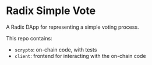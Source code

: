 # Radix Simple Vote 

A Radix DApp for representing a simple voting process.

This repo contains:

- `scrypto`: on-chain code, with tests
- `client`: frontend for interacting with the on-chain code
